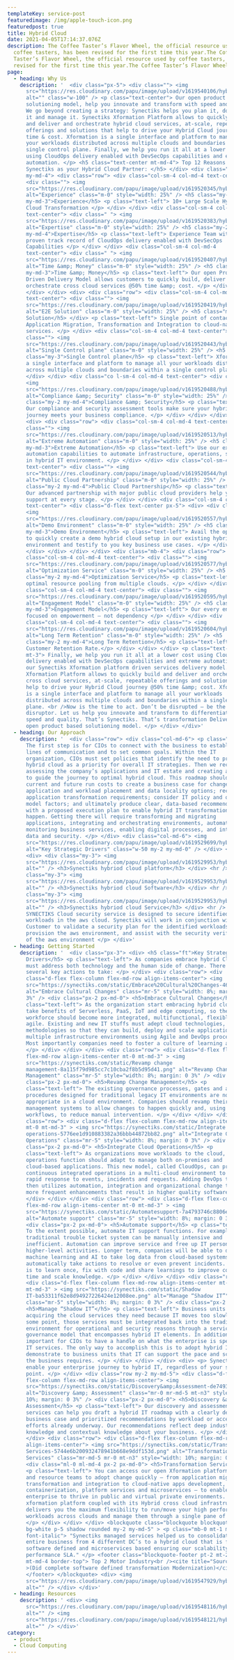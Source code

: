 ```yaml
---
templateKey: service-post
featuredimage: /img/apple-touch-icon.png
featuredpost: true
title: Hybrid Cloud
date: 2021-04-05T17:14:37.076Z
description: The Coffee Taster’s Flavor Wheel, the official resource used by
  coffee tasters, has been revised for the first time this year.The Coffee
  Taster’s Flavor Wheel, the official resource used by coffee tasters, has been
  revised for the first time this year.The Coffee Taster’s Flavor Wheel
page:
  - heading: Why Us
    description: '  <div class="px-5"> <div class=""> <img
      src="https://res.cloudinary.com/papu/image/upload/v1619540106/hybrid-cloud/mt_f8axo7.png"
      alt="" class="w-100" /> <p class="text-center"> Our open product based
      solutioning model, help you innovate and transform with speed and quality.
      We go beyond creating a strategy: Synectiks helps you plan it, do it, run
      it and manage it. Synectiks Xformation Platform allows to quickly build
      and deliver and orchestrate hybrid cloud services, at-scale, repeatable
      offerings and solutions that help to drive your Hybrid Cloud journey @50%
      time & cost. Xformation is a single interface and platform to manage all
      your workloads distributed across multiple clouds and boundaries within a
      single control plane. Finally, we help you run it all at a lower cost
      using CloudOps delivery enabled with DevSecOps capabilities and extreme
      automation. </p> <h5 class="text-center mt-md-4"> Top 12 Reasons to select
      Synectiks as your Hybrid Cloud Partner: </h5> </div> <div class="my-2
      my-md-4"> <div class="row"> <div class="col-sm-4 col-md-4 text-center">
      <div class=""> <img
      src="https://res.cloudinary.com/papu/image/upload/v1619520345/hybrid-cloud/Experience_iege6d.png"
      alt="Experience" class="m-0" style="width: 25%" /> <h5 class="my-2
      my-md-3">Experience</h5> <p class="text-left"> 10+ Large Scale Hybrid
      Cloud Transformation </p> </div> </div> <div class="col-sm-4 col-md-4
      text-center"> <div class=" "> <img
      src="https://res.cloudinary.com/papu/image/upload/v1619520383/hybrid-cloud/Expertise_cobi7k.png"
      alt="Expertise" class="m-0" style="width: 25%" /> <h5 class="my-2
      my-md-4">Expertise</h5> <p class="text-left"> Experience Team with a
      proven track record of CloudOps delivery enabled with DevSecOps
      Capabilities </p> </div> </div> <div class="col-sm-4 col-md-4
      text-center"> <div class=" "> <img
      src="https://res.cloudinary.com/papu/image/upload/v1619520407/hybrid-cloud/Time_Money_p750gs.png"
      alt="Time &amp; Money" class="m-0" style="width: 25%" /> <h5 class="my-2
      my-md-3">Time &amp; Money</h5> <p class="text-left"> Our open Product
      Driven Delivery Model allows customers to quickly build, deliver and
      orchestrate cross cloud services @50% time &amp; cost. </p> </div> </div>
      </div> </div> <div> <div class="row"> <div class="col-sm-4 col-md-4
      text-center"> <div class=""> <img
      src="https://res.cloudinary.com/papu/image/upload/v1619520419/hybrid-cloud/E2E_Solution_cjkjsr.png"
      alt="E2E Solution" class="m-0" style="width: 25%" /> <h5 class="my-4">E2E
      Solution</h5> </div> <p class="text-left"> Single point of contact for
      Application Migration, Transformation and Integration to cloud-native Apps
      services. </p> </div> <div class="col-sm-4 col-md-4 text-center"> <div
      class=""> <img
      src="https://res.cloudinary.com/papu/image/upload/v1619520443/hybrid-cloud/Single_Control_plane_iznjg0.png"
      alt="Single Control plane" class="m-0" style="width: 25%" /> <h5
      class="my-3">Single Control plane</h5> <p class="text-left"> Xformation is
      a single interface and platform to manage all your workloads distributed
      across multiple clouds and boundaries within a single control plane. </p>
      </div> </div> <div class="co l-sm-4 col-md-4 text-center"> <div class="">
      <img
      src="https://res.cloudinary.com/papu/image/upload/v1619520488/hybrid-cloud/Compliance_Security_rng4yo.png"
      alt="Compliance &amp; Security" class="m-0" style="width: 25%" /> <h5
      class="my-2 my-md-4">Compliance &amp; Security</h5> <p class="text-left">
      Our compliance and security assessment tools make sure your hybrid cloud
      journey meets your business compliance. </p> </div> </div> </div> </div>
      <div> <div class="row"> <div class="col-sm-4 col-md-4 text-center"> <div
      class=""> <img
      src="https://res.cloudinary.com/papu/image/upload/v1619520513/hybrid-cloud/Extreme_Automation_ewfqaf.png"
      alt="Extreme Automation" class="m-0" style="width: 25%" /> <h5 class="my-2
      my-md-3">Extreme Automation</h5> <p class="text-left"> Use our existing
      automation capabilities to automate infrastructure, operations, security
      in hybrid IT environment. </p> </div> </div> <div class="col-sm-4 col-md-4
      text-center"> <div class=""> <img
      src="https://res.cloudinary.com/papu/image/upload/v1619520544/hybrid-cloud/Public_Cloud_Partnership_sn3buf.png"
      alt="Public Cloud Partnership" class="m-0" style="width: 25%" /> <h5
      class="my-2 my-md-4">Public Cloud Partnership</h5> <p class="text-left">
      Our advanced partnership with major public cloud providers help you to get
      support at every stage. </p> </div> </div> <div class="col-sm-4 col-md-4
      text-center"> <div class="d-flex text-center px-5"> <div> <div class="">
      <img
      src="https://res.cloudinary.com/papu/image/upload/v1619520557/hybrid-cloud/DemoEnvironment_wjjjxe.png"
      alt="Demo Environment" class="m-0" style="width: 25%" /> <h5 class="my-2
      my-md-3">Demo Environment</h5> <p class="text-left"> Avail the opportunity
      to quickly create a demo hybrid cloud setup in our existing hybrid IT
      environment and testify to you key business use cases. </p> </div> </div>
      </div> </div> </div> </div> <div class="mb-4"> <div class="row"> <div
      class="col-sm-4 col-md-4 text-center"> <div class=""> <img
      src="https://res.cloudinary.com/papu/image/upload/v1619520577/hybrid-cloud/Optimization_Service_n1wyca.png"
      alt="Optimization Service" class="m-0" style="width: 25%" /> <h5
      class="my-2 my-md-4">Optimization Service</h5> <p class="text-left"> We do
      optimal resource pooling from multiple clouds. </p> </div> </div> <div
      class="col-sm-4 col-md-4 text-center"> <div class=""> <img
      src="https://res.cloudinary.com/papu/image/upload/v1619520595/hybrid-cloud/Engagement_Model_fqd7dq.png"
      alt="Engagement Model" class="m-0" style="width: 25%" /> <h5 class="my-2
      my-md-3">Engagement Model</h5> <p class="text-left"> Our every engagement
      focused on empowerment – not dependency </p> </div> </div> <div
      class="col-sm-4 col-md-4 text-center"> <div class=""> <img
      src="https://res.cloudinary.com/papu/image/upload/v1619520604/hybrid-cloud/Long_Term_Retention_sy3krr.png"
      alt="Long Term Retention" class="m-0" style="width: 25%" /> <h5
      class="my-2 my-md-4">Long Term Retention</h5> <p class="text-left">100%
      Customer Retention Rate.</p> </div> </div> </div> <p class="text-left
      mt-3"> Finally, we help you run it all at a lower cost using CloudOps
      delivery enabled with DevSecOps capabilities and extreme automation from
      our Synectiks Xformation platform driven services delivery model.
      Xformation Platform allows to quickly build and deliver and orchestrate
      cross cloud services, at-scale, repeatable offerings and solutions that
      help to drive your Hybrid Cloud journey @50% time &amp; cost. Xformation
      is a single interface and platform to manage all your workloads
      distributed across multiple clouds and boundaries within a single control
      plane. <br />Now is the time to act. Don’t be disrupted — be the
      disruptor. Let us help you innovate and transform to differentiate with
      speed and quality. That’s Synectiks. That’s transformation Delivered in
      open product based solutioning model. </p> </div> </div>'
  - heading: Our Approach
    description: '  <div class="row"> <div class="col-md-6"> <p class="text-left">
      The first step is for CIOs to connect with the business to establish clear
      lines of communication and to set common goals. Within the IT
      organization, CIOs must set policies that identify the need to prepare for
      hybrid cloud as a priority for overall IT strategies. Then we recommend
      assessing the company’s applications and IT estate and creating a roadmap
      to guide the journey to optimal hybrid cloud. This roadmap should compare
      current and future run costs to create a business case for change; assess
      application and workload placement and data locality options; recommend
      application transformation requirements; consider IT policy and operating
      model factors; and ultimately produce clear, data-based recommendations
      with a proposed execution plan to enable hybrid IT transformation to
      happen. Getting there will require transforming and migrating
      applications, integrating and orchestrating environments, automating and
      monitoring business services, enabling digital processes, and integrating
      data and security. </p> </div> <div class="col-md-6"> <img
      src="https://res.cloudinary.com/papu/image/upload/v1619529699/hybrid-cloud/Hybrid_Cloud_ipu3ze.jpg"
      alt="Key Strategic Drivers" class="w-50 my-2 my-md-0" /> </div> </div>
      <div> <div class="my-3"> <img
      src="https://res.cloudinary.com/papu/image/upload/v1619529953/hybrid-cloud/synectiks-hybriod-cloud-platform_ol2xwj.png"
      alt="" /> <h3>Synectiks hybriod cloud platform</h3> </div> <hr /> <div
      class="my-3"> <img
      src="https://res.cloudinary.com/papu/image/upload/v1619529953/hybrid-cloud/synectiks-hybriod-cloud-software_rp6p5t.png"
      alt="" /> <h3>Synectiks hybriod cloud Software</h3> </div> <hr /> <div
      class="my-3"> <img
      src="https://res.cloudinary.com/papu/image/upload/v1619529953/hybrid-cloud/synectiks-hybriod-cloud-services_t1ijkp.png"
      alt="" /> <h3>Synectiks hybriod cloud Service</h3> </div> <hr /> <p> The
      SYNECTIKS Cloud security service is designed to secure identified Customer
      workloads in the aws cloud. Synectiks will work in conjunction with
      Customer to validate a security plan for the identified workloads,
      provision the aws environment, and assist with the security verification
      of the aws environment </p> </div>'
  - heading: Getting Started
    description: '  <div class="px-3"> <div> <h5 class="ft">Key Strategic
      Drivers</h5> <p class="text-left"> As companies embrace hybrid Cloud, they
      must address both technology and the human side of change. There are
      several key actions to take: </p> </div> <div class="row"> <div
      class="d-flex flex-column flex-md-row align-items-center"> <img
      src="https://synectiks.com/static/Embrace%20Cultural%20Changes-4677fc37081e929fd8f73ae7d03ae3bb.png"
      alt="Embrace Cultural Changes" class="mr-5" style="width: 8%; margin: 0
      3%" /> <div class="px-2 px-md-0"> <h5>Embrace Cultural Changes</h5> <p
      class="text-left"> As the organization start embracing hybrid cloud and
      take benefits of Serverless, PaaS, IoT and edge computing, so the
      workforce should become more integrated, multifunctional, flexible and
      agile. Existing and new IT stuffs must adept cloud technologies, agile
      methodologies so that they can build, deploy and scale applications across
      multiple infrastructure environments using Agile and DevOps processes.
      Most importantly companies need to foster a culture of learning at scale.
      </p> </div> </div> </div> <div class="row"> <div class="d-flex flex-column
      flex-md-row align-items-center mt-0 mt-md-3" > <img
      src="https://synectiks.com/static/Revamp change
      management-8a115f79d985cc7c10cba2f8b5d95d41.png" alt="Revamp Change
      Management" class="mr-5" style="width: 8%; margin: 0 3%" /> <div
      class="px-2 px-md-0"> <h5>Revamp Change Management</h5> <p
      class="text-left"> The existing governance processes, gates and approval
      procedures designed for traditional legacy IT environments are no longer
      appropriate in a cloud environment. Companies should revamp their change
      management systems to allow changes to happen quickly and, using automated
      workflows, to reduce manual intervention. </p> </div> </div> </div> <div
      class="row"> <div class="d-flex flex-column flex-md-row align-items-center
      mt-0 mt-md-3" > <img src="https://synectiks.com/static/Integrate cloud
      operations-5776ee1d910883382a36bbb44872bb82.png" alt="Integrate Cloud
      Operations" class="mr-5" style="width: 8%; margin: 0 3%" /> <div
      class="px-2 px-md-0"> <h5>Integrate Cloud Operations</h5> <p
      class="text-left"> As organizations move workloads to the cloud, the IT
      operations function should adapt to manage both on-premises and
      cloud-based applications. This new model, called CloudOps, can provide
      continuous integrated operations in a multi-cloud environment to enable
      rapid response to events, incidents and requests. Adding DevOps to the mix
      then utilizes automation, integration and organizational change to enable
      more frequent enhancements that result in higher quality software. </p>
      </div> </div> </div> <div class="row"> <div class="d-flex flex-column
      flex-md-row align-items-center mt-0 mt-md-3" > <img
      src="https://synectiks.com/static/Automatesupport-7a4793746c8806e6d91b2ce229686c38.png"
      alt="Automate support" class="mr-5" style="width: 8%; margin: 0 3%" />
      <div class="px-2 px-md-0"> <h5>Automate support</h5> <p class="text-left">
      To the extent possible, automate IT support functions. For example, the
      traditional trouble ticket system can be manually intensive and
      inefficient. Automation can improve service and free up IT personnel for
      higher-level activities. Longer term, companies will be able to deploy
      machine learning and AI to take log data from cloud-based systems and
      automatically take actions to resolve or even prevent incidents. The idea
      is to learn once, fix with code and share learnings to improve code over
      time and scale knowledge. </p> </div> </div> </div> <div class="row mlr">
      <div class="d-flex flex-column flex-md-row align-items-center mt-0
      mt-md-3" > <img src="https://synectiks.com/static/Shadow
      IT-ba53311f62e8d94927226424e12008ee.png" alt="Manage “Shadow IT”"
      class="mr-5" style="width: 8%; margin: 0 3%" /> <div class="px-2 px-md-0">
      <h5>Manage “Shadow IT”</h5> <p class="text-left"> Business units are often
      acquiring the cloud services they need because IT moves too slowly. At
      some point, those services must be integrated back into the traditional IT
      environment for operational and security reasons through a services
      governance model that encompasses hybrid IT elements. In addition, it’s
      important for CIOs to have a handle on what the enterprise is spending on
      IT services. The only way to accomplish this is to adopt hybrid IT and
      demonstrate to business units that IT can support the pace and scale that
      the business requires. </p> </div> </div> </div> <div> <p> Synectiks can
      enable your enterprise journey to hybrid IT, regardless of your starting
      point. </p> </div> <div class="row my-2 my-md-5"> <div class="d-flex
      flex-column flex-md-row align-items-center"> <img
      src="https://synectiks.com/static/Discovery&amp;Assessment-de7493f009ed096094ab1bd87a09b497.png"
      alt="Discovery &amp; Assessment" class="mr-0 mr-md-5 mt-n3" style="width:
      10%; margin: 0 3%" /> <div class="px-2 px-md-0"> <h5>Discovery &amp;
      Assessment</h5> <p class="text-left"> Our discovery and assessment
      services can help you draft a hybrid IT roadmap with a clearly defined
      business case and prioritized recommendations by workload or accelerate
      efforts already underway. Our recommendations reflect deep industry
      knowledge and contextual knowledge about your business. </p> </div> </div>
      </div> <div class="row"> <div class="d-flex flex-column flex-md-row
      align-items-center"> <img src="https://synectiks.com/static/Transformation
      Services-5744e6b200932478941b668e9ddf153d.png" alt="Transformation
      Services" class="mr-md-5 mr-0 mt-n3" style="width: 10%; margin: 0 3%" />
      <div class="ml-0 ml-md-4 px-2 px-md-0"> <h5>Transformation Services</h5>
      <p class="text-left"> You can access our open Xformation platform products
      and resource teams to adopt change quickly — from application migration,
      transformation and integration to cloud-native apps development,
      containerization, platform services and microservices — to enable your
      enterprise to thrive in public and virtual private environments. Synectiks
      xformation platform coupled with its Hybrid cross cloud infrastructure
      delivers you the maximum flexibility to run/move your high performant
      workloads across clouds and manage them through a single pane of glass
      </p> </div> </div> </div> <blockquote class="blockquote blockquote-custom
      bg-white p-5 shadow rounded my-2 my-md-5" > <p class="mb-0 mt-1 mt-md-2
      font-italic"> "Synectiks managed services helped us to consolidate our
      entire business from 4 different DC’s to a hybrid cloud that is fully
      software defined and microservices based ensuring our scalability and
      performance SLA." </p> <footer class="blockquote-footer pt-2 mt-2 pt-md-4
      mt-md-4 border-top"> Top 2 Motor Industry<br /><cite title="Source Title"
      >(Did complete software defined transformation Modernization)</cite >
      </footer> </blockquote> <div> <img
      src="https://res.cloudinary.com/papu/image/upload/v1619547929/hybrid-cloud/circle_lowedd.png"
      alt="" /> </div> </div>'
  - heading: Resources
    description: ' <div> <img
      src="https://res.cloudinary.com/papu/image/upload/v1619548116/hybrid-cloud/resource_zvi9tl.png"
      alt="" /> <img
      src="https://res.cloudinary.com/papu/image/upload/v1619548121/hybrid-cloud/mostly_lifvgh.png"
      alt="" /> </div>'
category:
  - product
  - Cloud Computing
---
```

